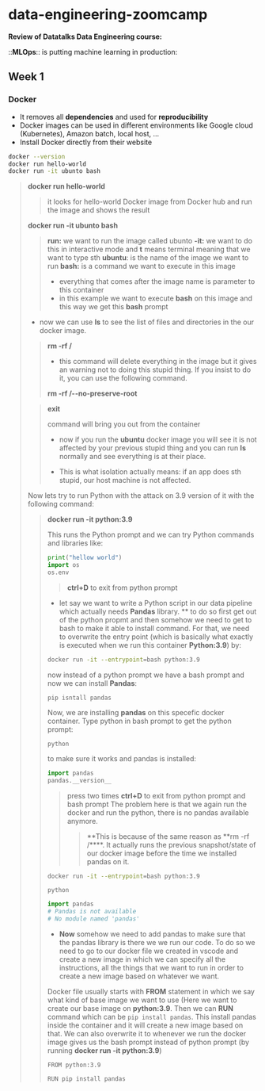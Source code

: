 # data-engineering-zoomcamp
**Review of Datatalks Data Engineering course:**  

::**MLOps**:: is putting machine learning in production:

## Week 1
### Docker
* It removes all **dependencies** and used for **reproducibility**
* Docker images can be used in different environments like Google cloud (Kubernetes), Amazon batch, local host, ...
* Install Docker directly from their website
```bash
docker --version
docker run hello-world
docker run -it ubunto bash
```
> **docker run hello-world**
> > it looks for hello-world Docker image from Docker hub and run the image and shows the result 
> 
> **docker run -it ubunto bash**
> > **run:** we want to run the image called ubunto
> > **-it:** we want to do this in interactive mode and **t** means	terminal meaning that we want to type sth
>> **ubuntu**: is the name of the image we want to run
>> **bash:** is a command we want to execute in this image
>> +  everything that comes after the image name is parameter to this container
>> + in this example we want to execute **bash** on this image and this way we get this **bash** prompt
> * now we can use **ls** to see the list of files and directories in the our docker image.
>> **rm -rf /**
>> + this command will delete everything in the image but it gives an warning not to doing this stupid thing. If you insist to do it, you can use the following command.
>> 
>> **rm -rf /--no-preserve-root**
>
>> **exit** 
>> 
>> command will bring you out from the container 
>> * now if you run the **ubuntu** docker image you will see it is not affected by your previous stupid thing and you can run **ls** normally and see everything is at their place.
>> + This is what isolation actually means: if an app does sth stupid, our host machine is not affected.
>> 
> Now lets try to run Python with the attack on 3.9 version of it with the following command:
>>
>> **docker run -it python:3.9**
>> 
>> This runs the Python prompt and we can try Python commands and libraries like:
>> ```python
>> print("hellow world")
>> import os
>> os.env
>> ```
>> > **ctrl+D** to exit from python prompt
>> * let say we want to write a Python script in our data pipeline which actually needs **Pandas** library.
>> ** to do so first get out of the python propmt and then somehow we need to get to bash to make it able to install command. For that, we need to overwrite the entry point (which is basically what exactly is executed when we run this container **Python:3.9**) by:
>> ```bash
>> docker run -it --entrypoint=bash python:3.9
>> ```
>> now instead of a python prompt we have a bash prompt and now we can install **Pandas**:
>> ```shell
>> pip isntall pandas
>> ```
>> Now, we are installing **pandas** on this specefic docker container. Type python in bash prompt to get the python prompt:
>> ```shell
>> python
>> ```
>> to make sure it works and pandas is installed:
>> ```python
>> import pandas
>> pandas.__version__
>> ```
>> > press two times **ctrl+D** to exit from python prompt and bash prompt
>> > The problem here is that we again run the docker and run the python, there is no pandas available anymore. 
>> >> **This is because of the same reason as **rm -rf /****. It actually runs the previous snapshot/state of our docker image before the time we installed pandas on it.
>> ```bash
>> docker run -it --entrypoint=bash python:3.9
>> ```
>> ```shell
>> python
>> ```
>> ```python
>> import pandas
>> # Pandas is not available
>> # No module named 'pandas'
>> ```
>> + **Now** somehow we need to add pandas to make sure that the pandas library is there we we run our code. To do so we need to go to our docker file we created in vscode and create a new image in which we can specify all the instructions, all the things that we want to run in order to create a new image based on whatever we want.
>> 
>> Docker file usually starts with **FROM** statement in which we say what kind of base image we want to use (Here we want to create our base image on **python:3.9**. Then we can **RUN** command which can be `pip install pandas`. This install pandas inside the container and it will create a new image based on that. We can also overwrite it to whenever we run the docker image gives us the bash prompt instead of python prompt (by running **docker run -it python:3.9**)
>> ```docker
>> FROM python:3.9
>>
>> RUN pip install pandas
>> ```
